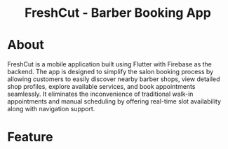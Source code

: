 <h1 align="center"> FreshCut - Barber Booking App </h1>

<h1> About </h1>
FreshCut is a mobile application built using Flutter with Firebase as the backend. The app is designed to simplify the salon booking process by allowing customers to easily discover nearby barber shops, view detailed shop profiles, explore available services, and book appointments seamlessly. It eliminates the inconvenience of traditional walk-in appointments and manual scheduling by offering real-time slot availability along with navigation support.

<h1> Feature </h1>
